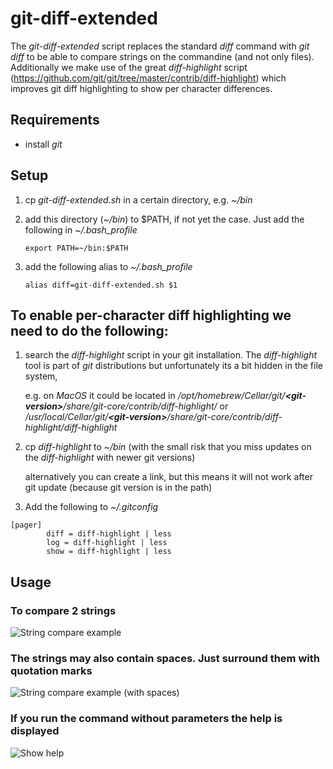 # git-diff-extended
The *git-diff-extended* script replaces the standard *diff* command with *git diff* to be able to compare strings on the commandine (and not only files). Additionally we make use of the great *diff-highlight* script (https://github.com/git/git/tree/master/contrib/diff-highlight) which improves git diff highlighting to show per character differences.

## Requirements

- install *git*


## Setup

1. cp *git-diff-extended.sh* in a certain directory, e.g. *~/bin*

2. add this directory (*~/bin*) to $PATH, if not yet the case. Just add the following in *~/.bash_profile*

   ```export PATH=~/bin:$PATH```

3. add the following alias to *~/.bash_profile*

   ```alias diff=git-diff-extended.sh $1```


## To enable per-character diff highlighting we need to do the following:

1. search the *diff-highlight* script in your git installation. The *diff-highlight* tool is part of *git* distributions but unfortunately its a bit hidden in the file system,

   e.g. on *MacOS* it could be located in */opt/homebrew/Cellar/git/**\<git-version\>**/share/git-core/contrib/diff-highlight/* or */usr/local/Cellar/git/**\<git-version\>**/share/git-core/contrib/diff-highlight/diff-highlight*

2. cp *diff-highlight* to *~/bin* (with the small risk that you miss updates on the *diff-highlight* with newer git versions)

   alternatively you can create a link, but this means it will not work after git update (because git version is in the path)

3. Add the following to *~/.gitconfig*

```
[pager]
        diff = diff-highlight | less
        log = diff-highlight | less
        show = diff-highlight | less
```

## Usage

### To compare 2 strings

![String compare example](/images/git-diff-extended-example_001.png)

### The strings may also contain spaces. Just surround them with quotation marks

![String compare example (with spaces)](/images/git-diff-extended-example_002.png)

### If you run the command without parameters the help is displayed

![Show help](/images/git-diff-extended-example_003.png)


